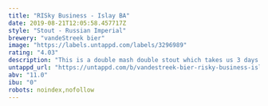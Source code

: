 ```yaml
---
title: "RISky Business - Islay BA"
date: 2019-08-21T12:05:58.457717Z
style: "Stout - Russian Imperial"
brewery: "vandeStreek bier"
image: "https://labels.untappd.com/labels/3296989"
rating: "4.03"
description: "This is a double mash double stout which takes us 3 days to brew. We then matured it in Scottish Islay barrels to infuse those lovely smokey aromas."
untappd_url: "https://untappd.com/b/vandestreek-bier-risky-business-islay-ba/3296989"
abv: "11.0"
ibu: "0"
robots: noindex,nofollow
---
```

